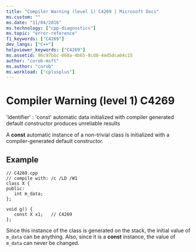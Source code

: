 ```yaml
---
title: "Compiler Warning (level 1) C4269 | Microsoft Docs"
ms.custom: ""
ms.date: "11/04/2016"
ms.technology: ["cpp-diagnostics"]
ms.topic: "error-reference"
f1_keywords: ["C4269"]
dev_langs: ["C++"]
helpviewer_keywords: ["C4269"]
ms.assetid: 96c97bbc-068a-4b65-8cd8-4ed5dca04c15
author: "corob-msft"
ms.author: "corob"
ms.workload: ["cplusplus"]
---
```

# Compiler Warning (level 1) C4269
'identifier' : 'const' automatic data initialized with compiler generated default constructor produces unreliable results  
  
 A **const** automatic instance of a non-trivial class is initialized with a compiler-generated default constructor.  
  
## Example  
  
```  
// C4269.cpp  
// compile with: /c /LD /W1  
class X {  
public:  
   int m_data;  
};  
  
void g() {  
   const X x1;   // C4269  
};  
```  
  
 Since this instance of the class is generated on the stack, the initial value of `m_data` can be anything. Also, since it is a **const** instance, the value of `m_data` can never be changed.